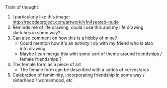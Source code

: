 Train of thought

1. I particularly like this image: http://recodeproject.com/artwork/v1n4seated-nude
2. Reminds me of life drawing, could I use this and my life drawing sketches in some way?
3. Can also comment on how this is a hobby of mine?
    * Could mention how it's an activity I do with my friend who is also into drawing.
    * Maybe I can merge this with some sort of theme around friendships / female friendships ?
4. The female form as a piece of art
    * The female form can be described with a series of curves/arcs
5. Celebration of femininity, incorporating friendship in some way / sisterhood / womanhood, etc
